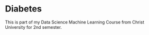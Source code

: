 # Diabetes
This is part of my Data Science Machine Learning Course from Christ University for 2nd semester.
